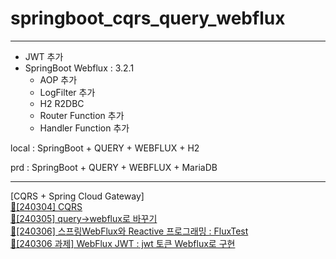 # springboot_cqrs_query_webflux

***


- JWT 추가 
- SpringBoot Webflux : 3.2.1
  - AOP 추가
  - LogFilter 추가
  - H2 R2DBC
  - Router Function 추가
  - Handler Function 추가

local : SpringBoot +  QUERY + WEBFLUX + H2 

prd : SpringBoot +  QUERY + WEBFLUX + MariaDB

***

[CQRS + Spring Cloud Gateway]  
[📝[240304] CQRS](https://www.notion.so/heewon00/240229-SpringBoot2-a2dc306a05d54617934951590d7ed8e9?pvs=4#d7ef94708c3e4599a0008169ebec2000)  
[📝[240305] query→webflux로 바꾸기](https://www.notion.so/heewon00/240229-SpringBoot2-a2dc306a05d54617934951590d7ed8e9?pvs=4#abcd54b5014b4ed1ae5f2a98d022f003)  
[📝[240306] 스프링WebFlux와 Reactive 프로그래밍 : FluxTest](https://www.notion.so/heewon00/240229-SpringBoot2-a2dc306a05d54617934951590d7ed8e9?pvs=4#01ff1bdbe2094f268c308be5273f45a9)  
[📝[240306 과제] WebFlux JWT : jwt 토큰 Webflux로 구현](https://www.notion.so/heewon00/240229-SpringBoot2-a2dc306a05d54617934951590d7ed8e9?pvs=4#8b92b0b6a2a04aeda3350a92b5348a0a)
